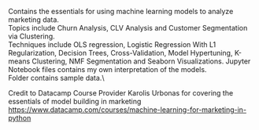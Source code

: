 Contains the essentials for using machine learning models to analyze marketing data.\
Topics include Churn Analysis, CLV Analysis and Customer Segmentation via Clustering.\
Techniques include OLS regression, Logistic Regression With L1 Regularization, Decision Trees, Cross-Validation, Model Hypertuning, K-means Clustering, NMF Segmentation and Seaborn Visualizations.
Jupyter Notebook files contains my own interpretation of the models.\
Folder contains sample data.\

Credit to Datacamp Course Provider Karolis Urbonas for covering the essentials of model building in marketing\
https://www.datacamp.com/courses/machine-learning-for-marketing-in-python
